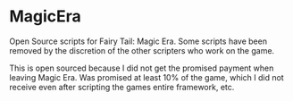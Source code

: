 # MagicEra
 
Open Source scripts for Fairy Tail: Magic Era.
Some scripts have been removed by the discretion of the other scripters who work on the game.

This is open sourced because I did not get the promised payment when leaving Magic Era. Was promised at least 10% of the game, which I did not receive even after scripting the games entire framework, etc.
